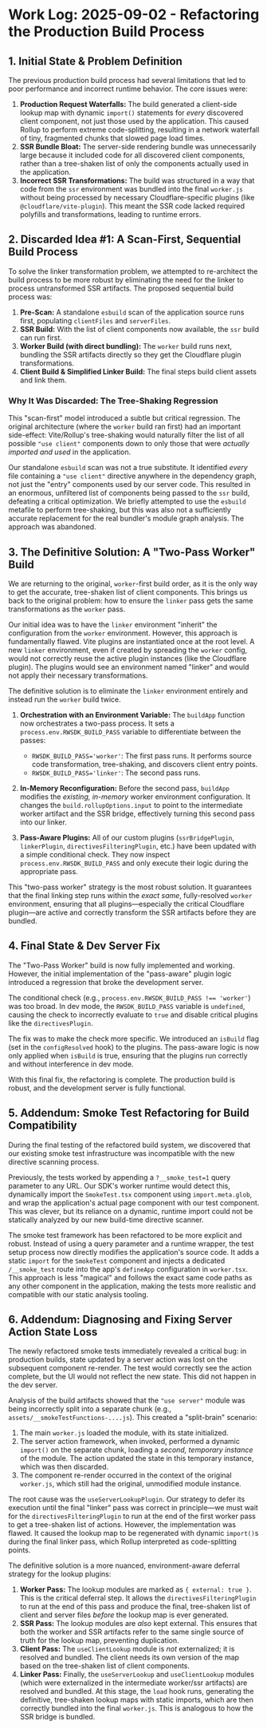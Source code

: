 # Work Log: 2025-09-02 - Refactoring the Production Build Process

## 1. Initial State & Problem Definition

The previous production build process had several limitations that led to poor performance and incorrect runtime behavior. The core issues were:

1.  **Production Request Waterfalls:** The build generated a client-side lookup map with dynamic `import()` statements for *every* discovered client component, not just those used by the application. This caused Rollup to perform extreme code-splitting, resulting in a network waterfall of tiny, fragmented chunks that slowed page load times.
2.  **SSR Bundle Bloat:** The server-side rendering bundle was unnecessarily large because it included code for all discovered client components, rather than a tree-shaken list of only the components actually used in the application.
3.  **Incorrect SSR Transformations:** The build was structured in a way that code from the `ssr` environment was bundled into the final `worker.js` without being processed by necessary Cloudflare-specific plugins (like `@cloudflare/vite-plugin`). This meant the SSR code lacked required polyfills and transformations, leading to runtime errors.

## 2. Discarded Idea #1: A Scan-First, Sequential Build Process

To solve the linker transformation problem, we attempted to re-architect the build process to be more robust by eliminating the need for the linker to process untransformed SSR artifacts. The proposed sequential build process was:

1.  **Pre-Scan:** A standalone `esbuild` scan of the application source runs first, populating `clientFiles` and `serverFiles`.
2.  **SSR Build:** With the list of client components now available, the `ssr` build can run first.
3.  **Worker Build (with direct bundling):** The `worker` build runs next, bundling the SSR artifacts directly so they get the Cloudflare plugin transformations.
4.  **Client Build & Simplified Linker Build:** The final steps build client assets and link them.

### Why It Was Discarded: The Tree-Shaking Regression

This "scan-first" model introduced a subtle but critical regression. The original architecture (where the `worker` build ran first) had an important side-effect: Vite/Rollup's tree-shaking would naturally filter the list of all possible `"use client"` components down to only those that were *actually imported and used* in the application.

Our standalone `esbuild` scan was not a true substitute. It identified *every* file containing a `"use client"` directive anywhere in the dependency graph, not just the "entry" components used by our server code. This resulted in an enormous, unfiltered list of components being passed to the `ssr` build, defeating a critical optimization. We briefly attempted to use the `esbuild` metafile to perform tree-shaking, but this was also not a sufficiently accurate replacement for the real bundler's module graph analysis. The approach was abandoned.

## 3. The Definitive Solution: A "Two-Pass Worker" Build

We are returning to the original, `worker`-first build order, as it is the only way to get the accurate, tree-shaken list of client components. This brings us back to the original problem: how to ensure the `linker` pass gets the same transformations as the `worker` pass.

Our initial idea was to have the `linker` environment "inherit" the configuration from the `worker` environment. However, this approach is fundamentally flawed. Vite plugins are instantiated once at the root level. A new `linker` environment, even if created by spreading the `worker` config, would not correctly reuse the active plugin instances (like the Cloudflare plugin). The plugins would see an environment named "linker" and would not apply their necessary transformations.

The definitive solution is to eliminate the `linker` environment entirely and instead run the `worker` build twice.

1.  **Orchestration with an Environment Variable:** The `buildApp` function now orchestrates a two-pass process. It sets a `process.env.RWSDK_BUILD_PASS` variable to differentiate between the passes:
    *   `RWSDK_BUILD_PASS='worker'`: The first pass runs. It performs source code transformation, tree-shaking, and discovers client entry points.
    *   `RWSDK_BUILD_PASS='linker'`: The second pass runs.

2.  **In-Memory Reconfiguration:** Before the second pass, `buildApp` modifies the *existing, in-memory* worker environment configuration. It changes the `build.rollupOptions.input` to point to the intermediate worker artifact and the SSR bridge, effectively turning this second pass into our linker.

3.  **Pass-Aware Plugins:** All of our custom plugins (`ssrBridgePlugin`, `linkerPlugin`, `directivesFilteringPlugin`, etc.) have been updated with a simple conditional check. They now inspect `process.env.RWSDK_BUILD_PASS` and only execute their logic during the appropriate pass.

This "two-pass worker" strategy is the most robust solution. It guarantees that the final linking step runs within the *exact same*, fully-resolved `worker` environment, ensuring that all plugins—especially the critical Cloudflare plugin—are active and correctly transform the SSR artifacts before they are bundled.

## 4. Final State & Dev Server Fix

The "Two-Pass Worker" build is now fully implemented and working. However, the initial implementation of the "pass-aware" plugin logic introduced a regression that broke the development server.

The conditional check (e.g., `process.env.RWSDK_BUILD_PASS !== 'worker'`) was too broad. In dev mode, the `RWSDK_BUILD_PASS` variable is `undefined`, causing the check to incorrectly evaluate to `true` and disable critical plugins like the `directivesPlugin`.

The fix was to make the check more specific. We introduced an `isBuild` flag (set in the `configResolved` hook) to the plugins. The pass-aware logic is now only applied when `isBuild` is true, ensuring that the plugins run correctly and without interference in dev mode.

With this final fix, the refactoring is complete. The production build is robust, and the development server is fully functional.

## 5. Addendum: Smoke Test Refactoring for Build Compatibility

During the final testing of the refactored build system, we discovered that our existing smoke test infrastructure was incompatible with the new directive scanning process.

Previously, the tests worked by appending a `?__smoke_test=1` query parameter to any URL. Our SDK's worker runtime would detect this, dynamically import the `SmokeTest.tsx` component using `import.meta.glob`, and wrap the application's actual page component with our test component. This was clever, but its reliance on a dynamic, runtime import could not be statically analyzed by our new build-time directive scanner.

The smoke test framework has been refactored to be more explicit and robust. Instead of using a query parameter and a runtime wrapper, the test setup process now directly modifies the application's source code. It adds a static `import` for the `SmokeTest` component and injects a dedicated `/__smoke_test` route into the app's `defineApp` configuration in `worker.tsx`. This approach is less "magical" and follows the exact same code paths as any other component in the application, making the tests more realistic and compatible with our static analysis tooling.

## 6. Addendum: Diagnosing and Fixing Server Action State Loss

The newly refactored smoke tests immediately revealed a critical bug: in production builds, state updated by a server action was lost on the subsequent component re-render. The test would correctly see the action complete, but the UI would not reflect the new state. This did not happen in the dev server.

Analysis of the build artifacts showed that the `"use server"` module was being incorrectly split into a separate chunk (e.g., `assets/__smokeTestFunctions-....js`). This created a "split-brain" scenario:
1. The main `worker.js` loaded the module, with its state initialized.
2. The server action framework, when invoked, performed a dynamic `import()` on the separate chunk, loading a *second, temporary instance* of the module. The action updated the state in this temporary instance, which was then discarded.
3. The component re-render occurred in the context of the original `worker.js`, which still had the original, unmodified module instance.

The root cause was the `useServerLookupPlugin`. Our strategy to defer its execution until the final "linker" pass was correct in principle—we must wait for the `directivesFilteringPlugin` to run at the end of the first worker pass to get a tree-shaken list of actions. However, the implementation was flawed. It caused the lookup map to be regenerated with dynamic `import()`s during the final linker pass, which Rollup interpreted as code-splitting points.

The definitive solution is a more nuanced, environment-aware deferral strategy for the lookup plugins:
1.  **Worker Pass:** The lookup modules are marked as `{ external: true }`. This is the critical deferral step. It allows the `directivesFilteringPlugin` to run at the end of this pass and produce the final, tree-shaken list of client and server files *before* the lookup map is ever generated.
2.  **SSR Pass:** The lookup modules are *also* kept external. This ensures that both the worker and SSR artifacts refer to the same single source of truth for the lookup map, preventing duplication.
3.  **Client Pass:** The `useClientLookup` module is *not* externalized; it is resolved and bundled. The client needs its own version of the map based on the tree-shaken list of client components.
4.  **Linker Pass:** Finally, the `useServerLookup` and `useClientLookup` modules (which were externalized in the intermediate worker/ssr artifacts) are resolved and bundled. At this stage, the `load` hook runs, generating the definitive, tree-shaken lookup maps with static imports, which are then correctly bundled into the final `worker.js`. This is analogous to how the SSR bridge is bundled.
